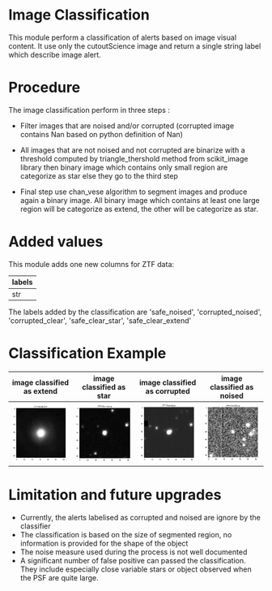 # Image Classification

This module perform a classification of alerts based on image visual content. It use only the cutoutScience image and return a single string label which describe image alert. 

# Procedure

The image classification perform in three steps :
* Filter images that are noised and/or corrupted (corrupted image contains Nan based on python definition of Nan)

* All images that are not noised and not corrupted are binarize with a threshold computed by triangle_thershold method from scikit_image library
then binary image which contains only small region are categorize as star else they go to the third step

* Final step use chan_vese algorithm to segment images and produce again a binary image. 
All binary image which contains at least one large region will be categorize as extend, the other will be categorize as star.

# Added values

This module adds one new columns for ZTF data:

| labels  |
|---------|
| str     |

The labels added by the classification are 'safe_noised', 'corrupted_noised', 'corrupted_clear', 'safe_clear_star', 'safe_clear_extend'

# Classification Example

|  image classified as extend      |    image classified as star    |   image classified as corrupted      |    image classified as noised        |
|----------------------------------|--------------------------------|--------------------------------------|--------------------------------------|  
|![preview](pic/extend_object.png) | ![preview](pic/star_object.png)| ![preview](pic/corrupted_clear.png)  | ![preview](pic/safe_noised.png)      |

# Limitation and future upgrades

* Currently, the alerts labelised as corrupted and noised are ignore by the classifier
* The classification is based on the size of segmented region, no information is provided for the shape of the object
* The noise measure used during the process is not well documented
* A significant number of false positive can passed the classification. They include especially close variable stars or object observed when the PSF are quite large.


